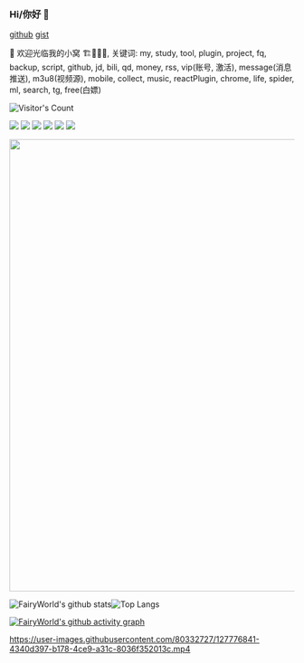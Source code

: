 
### Hi/你好 👋

<p align="left">
<a href="https://github.com/FairyWorld/FairyWorld">github</a>
<a href="https://gist.github.com/FairyWorld">gist</a>
</p>

🔭  欢迎光临我的小窝  🏗🚧👷‍♂️, 关键词: my, study, tool, plugin, project, fq, backup, script, github, jd, bili, qd, money, rss, vip(账号, 激活), message(消息推送), m3u8(视频源), mobile, collect, music, reactPlugin, chrome, life, spider, ml, search, tg, free(白嫖) 

![Visitor's Count](https://profile-counter.glitch.me/fairyworld/count.svg)

<p align="left">
<a href="https://github.com/FairyWorld/FairyWorld" ><img src="https://img.shields.io/github/stars/FairyWorld/FairyWorld" /></a>
<a href="https://github.com/FairyWorld/FairyWorld" ><img src="https://img.shields.io/github/last-commit/FairyWorld/FairyWorld" /></a>
<a href="https://github.com/FairyWorld/FairyWorld" ><img src="https://img.shields.io/github/release/FairyWorld/FairyWorld" /></a>
<a href="https://github.com/FairyWorld/FairyWorld" ><img src="https://img.shields.io/github/downloads/FairyWorld/FairyWorld/total" /></a>
<a href="https://github.com/FairyWorld/FairyWorld" ><img src="https://img.shields.io/github/license/FairyWorld/FairyWorld" /></a>
<a href="https://t.me/TestFlightCN" ><img src="https://img.shields.io/badge/Telegram-Channel-blue.svg?logo=telegram" /></a>
</p>

<a href="https://github.com/fairyworld">
  <img width=800 src="https://github-profile-trophy.vercel.app/?username=fairyworld&column=7&theme=gruvbox&no-frame=true"/>
</a>

![FairyWorld's github stats](https://github-readme-stats.vercel.app/api?username=FairyWorld&show_icons=true&include_all_commits=true&count_private=true&line_height=28&theme=vue-dark)![Top Langs](https://github-readme-stats.vercel.app/api/top-langs/?username=FairyWorld&layout=compact&langs_count=12&theme=vue-dark&line_height=28)

[![FairyWorld's github activity graph](https://activity-graph.herokuapp.com/graph?username=FairyWorld&theme=dracula)](https://github.com/FairyWorld/FairyWorld)

https://user-images.githubusercontent.com/80332727/127776841-4340d397-b178-4ce9-a31c-8036f352013c.mp4

